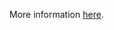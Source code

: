 More information [here](https://docs.prismacloud.io/en/enterprise-edition/policy-reference/aws-policies/secrets-policies/bc-aws-secrets-1).
